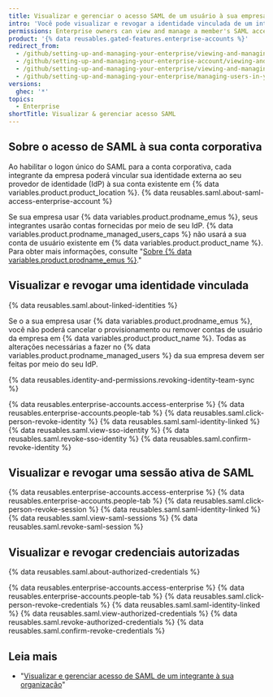 ```yaml
---
title: Visualizar e gerenciar o acesso SAML de um usuário à sua empresa
intro: 'Você pode visualizar e revogar a identidade vinculada de um integrante da empresa, as sessões ativas e as credenciais autorizadas.'
permissions: Enterprise owners can view and manage a member's SAML access to an organization.
product: '{% data reusables.gated-features.enterprise-accounts %}'
redirect_from:
  - /github/setting-up-and-managing-your-enterprise/viewing-and-managing-a-users-saml-access-to-your-enterprise-account
  - /github/setting-up-and-managing-your-enterprise-account/viewing-and-managing-a-users-saml-access-to-your-enterprise-account
  - /github/setting-up-and-managing-your-enterprise/viewing-and-managing-a-users-saml-access-to-your-enterprise
  - /github/setting-up-and-managing-your-enterprise/managing-users-in-your-enterprise/viewing-and-managing-a-users-saml-access-to-your-enterprise
versions:
  ghec: '*'
topics:
  - Enterprise
shortTitle: Visualizar & gerenciar acesso SAML
---
```


## Sobre o acesso de SAML à sua conta corporativa

Ao habilitar o logon único do SAML para a conta corporativa, cada integrante da empresa poderá vincular sua identidade externa ao seu provedor de identidade (IdP) à sua conta existente em {% data variables.product.product_location %}. {% data reusables.saml.about-saml-access-enterprise-account %}

Se sua empresa usar {% data variables.product.prodname_emus %}, seus integrantes usarão contas fornecidas por meio de seu IdP. {% data variables.product.prodname_managed_users_caps %} não usará a sua conta de usuário existente em {% data variables.product.product_name %}. Para obter mais informações, consulte "[Sobre {% data variables.product.prodname_emus %}](/enterprise-cloud@latest/admin/authentication/managing-your-enterprise-users-with-your-identity-provider/about-enterprise-managed-users)."

## Visualizar e revogar uma identidade vinculada

{% data reusables.saml.about-linked-identities %}

Se o a sua empresa usar {% data variables.product.prodname_emus %}, você não poderá cancelar o provisionamento ou remover contas de usuário da empresa em {% data variables.product.product_name %}. Todas as alterações necessárias a fazer no {% data variables.product.prodname_managed_users %} da sua empresa devem ser feitas por meio do seu IdP.

{% data reusables.identity-and-permissions.revoking-identity-team-sync %}

{% data reusables.enterprise-accounts.access-enterprise %}
{% data reusables.enterprise-accounts.people-tab %}
{% data reusables.saml.click-person-revoke-identity %}
{% data reusables.saml.saml-identity-linked %}
{% data reusables.saml.view-sso-identity %}
{% data reusables.saml.revoke-sso-identity %}
{% data reusables.saml.confirm-revoke-identity %}

## Visualizar e revogar uma sessão ativa de SAML

{% data reusables.enterprise-accounts.access-enterprise %}
{% data reusables.enterprise-accounts.people-tab %}
{% data reusables.saml.click-person-revoke-session %}
{% data reusables.saml.saml-identity-linked %}
{% data reusables.saml.view-saml-sessions %}
{% data reusables.saml.revoke-saml-session %}

## Visualizar e revogar credenciais autorizadas

{% data reusables.saml.about-authorized-credentials %}

{% data reusables.enterprise-accounts.access-enterprise %}
{% data reusables.enterprise-accounts.people-tab %}
{% data reusables.saml.click-person-revoke-credentials %}
{% data reusables.saml.saml-identity-linked %}
{% data reusables.saml.view-authorized-credentials %}
{% data reusables.saml.revoke-authorized-credentials %}
{% data reusables.saml.confirm-revoke-credentials %}

## Leia mais

- "[Visualizar e gerenciar acesso de SAML de um integrante à sua organização](/organizations/granting-access-to-your-organization-with-saml-single-sign-on/viewing-and-managing-a-members-saml-access-to-your-organization)"

